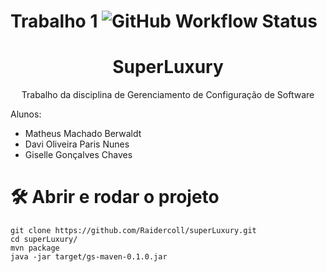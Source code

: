 # Trabalho 1 ![GitHub Workflow Status](https://img.shields.io/github/workflow/status/Raidercoll/superLuxury/maven)
<h1 align="center">SuperLuxury</h1>
<p align="center">Trabalho da disciplina de Gerenciamento de Configuração de Software</p>

Alunos:

- Matheus Machado Berwaldt
- Davi Oliveira Paris Nunes
- Giselle Gonçalves Chaves

# 🛠️ Abrir e rodar o projeto

```console
git clone https://github.com/Raidercoll/superLuxury.git
cd superLuxury/
mvn package
java -jar target/gs-maven-0.1.0.jar
```

